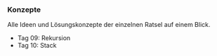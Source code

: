 ### Konzepte

Alle Ideen und Lösungskonzepte der einzelnen Ratsel auf einem Blick.
<ul>
  <li>Tag 09: Rekursion</li>
  <li>Tag 10: Stack</li>
</ul>
